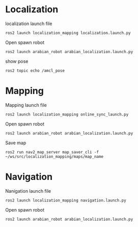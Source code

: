 # Localization 

localization launch file
```
ros2 launch localization_mapping localization.launch.py 
```
Open spawn robot
```
ros2 launch arabian_robot arabian_localization.launch.py 
```
show pose
```
ros2 topic echo /amcl_pose 
```

# Mapping

Mapping launch file
```
ros2 launch localization_mapping online_sync_launch.py 
```
Open spawn robot
``` 
ros2 launch arabian_robot arabian_localization.launch.py 
```
Save map
```
ros2 run nav2_map_server map_saver_cli -f ~/ws/src/localization_mapping/maps/map_name
```

# Navigation

Nanigation launch file 
```
ros2 launch localization_mapping navigation.launch.py 
```
Open spawn robot
``` 
ros2 launch arabian_robot arabian_localization.launch.py 
```
